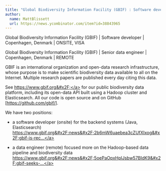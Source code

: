 ```yaml
---
title: "Global Biodiversity Information Facility (GBIF) : Software developer"
author:
  name: MattBlissett
  url: https://news.ycombinator.com/item?id=38843965
---
```

Global Biodiversity Information Facility (GBIF) | Software developer | Copenhagen, Denmark | ONSITE, VISA

Global Biodiversity Information Facility (GBIF) | Senior data engineer | Copenhagen, Denmark | REMOTE

GBIF is an international organization and open-data research infrastructure, whose purpose is to make scientific biodiversity data available to all on the Internet. Multiple research papers are published every day citing this data.

See <a href="https:&#x2F;&#x2F;www.gbif.org&#x2F;" rel="nofollow">https:&#x2F;&#x2F;www.gbif.org&#x2F;</a> for our public biodiversity data platform, including its open-data API built using a Hadoop cluster and Elasticsearch. All our code is open source and on GitHub [<a href="https:&#x2F;&#x2F;github.com&#x2F;gbif&#x2F;">https:&#x2F;&#x2F;github.com&#x2F;gbif&#x2F;</a>].

We have two positions:

- a software developer (onsite) for the backend systems (Java, Elasticsearch) <a href="https:&#x2F;&#x2F;www.gbif.org&#x2F;news&#x2F;2b6mW6uaebea3cZUfXIxog&#x2F;gbif-is-recruiting-a-software-developer" rel="nofollow">https:&#x2F;&#x2F;www.gbif.org&#x2F;news&#x2F;2b6mW6uaebea3cZUfXIxog&#x2F;gbif-is-rec...</a>

- a data engineer (remote) focused more on the Hadoop-based data pipeline and biodiversity data <a href="https:&#x2F;&#x2F;www.gbif.org&#x2F;news&#x2F;5oePaOpxHplJsbw57BIdK9&#x2F;gbif-seeks-senior-data-engineering-contractor" rel="nofollow">https:&#x2F;&#x2F;www.gbif.org&#x2F;news&#x2F;5oePaOpxHplJsbw57BIdK9&#x2F;gbif-seeks-...</a>
